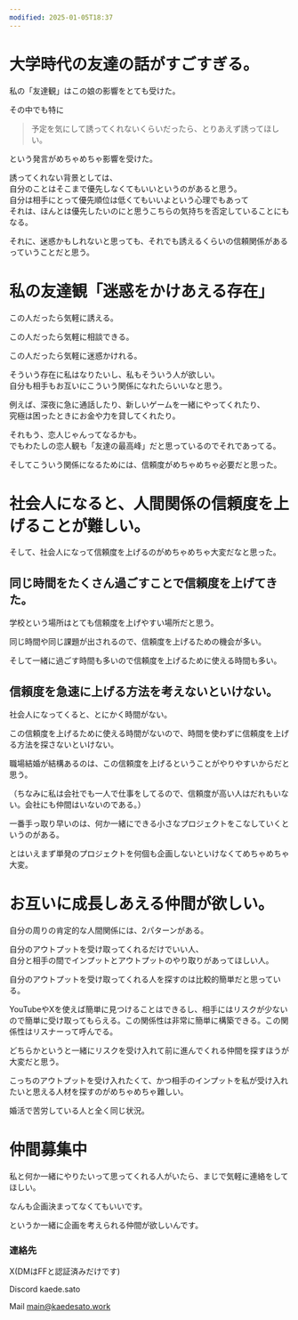 ```yaml
---
modified: 2025-01-05T18:37
---
```

  

# 大学時代の友達の話がすごすぎる。

私の「友達観」はこの娘の影響をとても受けた。

その中でも特に

> 予定を気にして誘ってくれないくらいだったら、とりあえず誘ってほしい。

という発言がめちゃめちゃ影響を受けた。

  

誘ってくれない背景としては、  
自分のことはそこまで優先しなくてもいいというのがあると思う。  
自分は相手にとって優先順位は低くてもいいよという心理でもあって  
それは、ほんとは優先したいのにと思うこちらの気持ちを否定していることにもなる。  

  

それに、迷惑かもしれないと思っても、それでも誘えるくらいの信頼関係があるっていうことだと思う。

  

# 私の友達観「迷惑をかけあえる存在」

この人だったら気軽に誘える。

この人だったら気軽に相談できる。

この人だったら気軽に迷惑かけれる。

そういう存在に私はなりたいし、私もそういう人が欲しい。  
自分も相手もお互いにこういう関係になれたらいいなと思う。  

  

例えば、深夜に急に通話したり、新しいゲームを一緒にやってくれたり、  
究極は困ったときにお金や力を貸してくれたり。  

  

それもう、恋人じゃんってなるかも。  
でもわたしの恋人観も「友達の最高峰」だと思っているのでそれであってる。  

  

そしてこういう関係になるためには、信頼度がめちゃめちゃ必要だと思った。

  

# 社会人になると、人間関係の信頼度を上げることが難しい。

そして、社会人になって信頼度を上げるのがめちゃめちゃ大変だなと思った。

## 同じ時間をたくさん過ごすことで信頼度を上げてきた。

学校という場所はとても信頼度を上げやすい場所だと思う。

同じ時間や同じ課題が出されるので、信頼度を上げるための機会が多い。

そして一緒に過ごす時間も多いので信頼度を上げるために使える時間も多い。

  

## 信頼度を急速に上げる方法を考えないといけない。

社会人になってくると、とにかく時間がない。

この信頼度を上げるために使える時間がないので、時間を使わずに信頼度を上げる方法を探さないといけない。

  

職場結婚が結構あるのは、この信頼度を上げるということがやりやすいからだと思う。

（ちなみに私は会社でも一人で仕事をしてるので、信頼度が高い人はだれもいない。会社にも仲間はいないのである。）

  

一番手っ取り早いのは、何か一緒にできる小さなプロジェクトをこなしていくというのがある。

とはいえまず単発のプロジェクトを何個も企画しないといけなくてめちゃめちゃ大変。

  

# お互いに成長しあえる仲間が欲しい。

自分の周りの肯定的な人間関係には、2パターンがある。

自分のアウトプットを受け取ってくれるだけでいい人、  
自分と相手の間でインプットとアウトプットのやり取りがあってほしい人。  

  

自分のアウトプットを受け取ってくれる人を探すのは比較的簡単だと思っている。

YouTubeやXを使えば簡単に見つけることはできるし、相手にはリスクが少ないので簡単に受け取ってもらえる。この関係性は非常に簡単に構築できる。この関係性はリスナーって呼んでる。

  

どちらかというと一緒にリスクを受け入れて前に進んでくれる仲間を探すほうが大変だと思う。

こっちのアウトプットを受け入れたくて、かつ相手のインプットを私が受け入れたいと思える人材を探すのがめちゃめちゃ難しい。

  

婚活で苦労している人と全く同じ状況。

  

# 仲間募集中

私と何か一緒にやりたいって思ってくれる人がいたら、まじで気軽に連絡をしてほしい。

なんも企画決まってなくてもいいです。

というか一緒に企画を考えられる仲間が欲しいんです。

  

### 連絡先

X(DMはFFと認証済みだけです)

Discord kaede.sato

Mail main@kaedesato.work